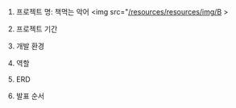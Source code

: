 1. 프로젝트 명: 책먹는 악어
   <img src="[/resources/resources/img/B](https://github.com/SungHoonJung777/BookEatingCrocodile/blob/main/src/main/webapp/resources/img/BEClogo.png) >

   

3. 프로젝트 기간

4. 개발 환경

5. 역할

6. ERD

7. 발표 순서
